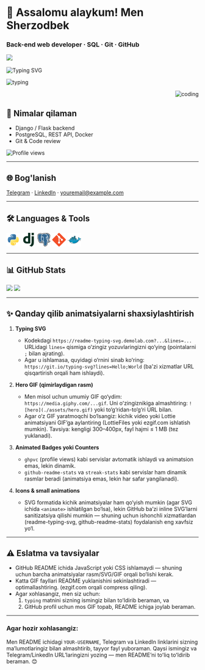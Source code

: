 # 👋 Assalomu alaykum! Men Sherzodbek
### Back-end web developer · SQL · Git · GitHub

<!-- Qimirlaydigan qo‘l stiker (GIF) -->
<img src="https://media.giphy.com/media/hvRJCLFzcasrR4ia7z/giphy.gif" width="40px">

<!-- Typing SVG (animatsiyali text) -->
<p align="left">
  <img src="https://readme-typing-svg.demolab.com?font=Fira+Code&size=28&duration=2500&pause=800&color=2B6CB0&width=600&lines=My+skills%3A+Python;My+skills%3A+Django" alt="Typing SVG" />
</p>

<!-- Typing animation (SVG) -->
<p align="left">
  <img src="https://readme-typing-svg.demolab.com?font=Fira+Code&size=28&duration=3000&pause=700&color=2b6cb0&center=true&vCenter=true&width=600&lines=Assalomu+alaykum!;Men+Sherzodbek,+Back-end+developer" alt="typing"/>
</p>

<!-- Right-side animated hero GIF -->
<p align="right">
  <img src="https://media.giphy.com/media/3o7btPCcdNniyf0ArS/giphy.gif" alt="coding" width="320"/>
</p>

## 🔭 Nimalar qilaman
- Django / Flask backend
- PostgreSQL, REST API, Docker
- Git & Code review

![Profile views](https://komarev.com/ghpvc/?username=YOUR-USERNAME)

---

## 🌐 Bog'lanish
[Telegram](https://t.me/YourTelegram) · [LinkedIn](https://www.linkedin.com/in/yourprofile) · youremail@example.com

---

## 🛠 Languages & Tools
<p>
  <img src="https://raw.githubusercontent.com/devicons/devicon/master/icons/python/python-original.svg" width="36" height="36"/>
  <img src="https://raw.githubusercontent.com/devicons/devicon/master/icons/django/django-plain.svg" width="36" height="36"/>
  <img src="https://raw.githubusercontent.com/devicons/devicon/master/icons/postgresql/postgresql-original.svg" width="36" height="36"/>
  <img src="https://raw.githubusercontent.com/devicons/devicon/master/icons/git/git-plain.svg" width="36" height="36"/>
  <img src="https://raw.githubusercontent.com/devicons/devicon/master/icons/docker/docker-original.svg" width="36" height="36"/>
</p>

---

## 📊 GitHub Stats
<p>
  <img src="https://github-readme-stats.vercel.app/api?username=YOUR-USERNAME&show_icons=true&count_private=true&theme=default" height="160"/>
  <img src="https://github-readme-stats.vercel.app/api/top-langs/?username=YOUR-USERNAME&layout=compact" height="160"/>
</p>

---

## ✨ Qanday qilib animatsiyalarni shaxsiylashtirish
1. **Typing SVG**  
   - Kodekdagi `https://readme-typing-svg.demolab.com?...&lines=...` URLidagi `lines=` qismiga o‘zingiz yozuvlaringizni qo‘ying (pointalarni `;` bilan ajrating).  
   - Agar u ishlamasa, quyidagi o‘rnini sinab koʻring: `https://git.io/typing-svg?lines=Hello;World` (ba'zi xizmatlar URL qisqartirish orqali ham ishlaydi).

2. **Hero GIF (qimirlaydigan rasm)**  
   - Men misol uchun umumiy GIF qo‘ydim: `https://media.giphy.com/...gif`. Uni oʻzingiznikiga almashtiring: `![hero](./assets/hero.gif)` yoki to‘g‘ridan-to‘g‘ri URL bilan.  
   - Agar o‘z GIF yaratmoqchi bo‘lsangiz: kichik video yoki Lottie animatsiyani GIF’ga aylantiring (LottieFiles yoki ezgif.com ishlatish mumkin). Tavsiya: kengligi 300–400px, fayl hajmi ≤ 1 MB (tez yuklanadi).

3. **Animated Badges yoki Counters**  
   - `ghpvc` (profile views) kabi servislar avtomatik ishlaydi va animatsion emas, lekin dinamik.  
   - `github-readme-stats` va `streak-stats` kabi servislar ham dinamik rasmlar beradi (animatsiya emas, lekin har safar yangilanadi).

4. **Icons & small animations**  
   - SVG formatida kichik animatsiyalar ham qo‘yish mumkin (agar SVG ichida `<animate>` ishlatilgan bo‘lsa), lekin GitHub baʼzi inline SVG’larni sanitizatsiya qilishi mumkin — shuning uchun ishonchli xizmatlardan (readme-typing-svg, github-readme-stats) foydalanish eng xavfsiz yo‘l.

---

## ⚠️ Eslatma va tavsiyalar
- GitHub README ichida JavaScript yoki CSS ishlamaydi — shuning uchun barcha animatsiyalar rasm/SVG/GIF orqali bo‘lishi kerak.  
- Katta GIF fayllari README yuklanishini sekinlashtiradi — optimallashtiring. (ezgif.com orqali compress qiling).  
- Agar xohlasangiz, men siz uchun:  
  1) `typing` matnini sizning ismingiz bilan toʻldirib beraman, va  
  2) GitHub profil uchun mos GIF topab, README ichiga joylab beraman.  

---

### Agar hozir xohlasangiz:
Men README ichidagi `YOUR-USERNAME`, Telegram va LinkedIn linklarini sizning ma’lumotlaringiz bilan almashtirib, tayyor fayl yuboraman. Qaysi ismingiz va Telegram/LinkedIn URL’laringizni yozing — men README’ni toʻliq toʻldirib beraman. 😊
